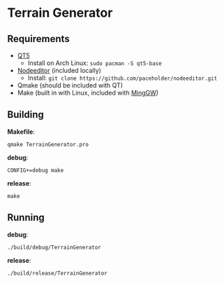 # Terrain Generator

## Requirements

- [QT5](https://www.qt.io/download)
    - Install on Arch Linux: `sudo pacman -S qt5-base`
- [Nodeeditor](https://github.com/paceholder/nodeeditor) (included locally)
    - Install: `git clone https://github.com/paceholder/nodeeditor.git`
- Qmake (should be included with QT)
- Make (built in with Linux, included with [MingGW](http://mingw.org/))

## Building

**Makefile**:
```
qmake TerrainGenerator.pro
```

**debug**:
```
CONFIG+=debug make
```

**release**:
```
make
```

## Running

**debug**:
```
./build/debug/TerrainGenerator
```

**release**:
```
./build/release/TerrainGenerator
```